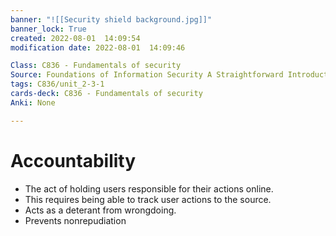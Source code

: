```yaml
---
banner: "![[Security shield background.jpg]]"
banner_lock: True
created: 2022-08-01  14:09:54
modification date: 2022-08-01  14:09:46

Class: C836 - Fundamentals of security
Source: Foundations of Information Security A Straightforward Introduction
tags: C836/unit_2-3-1
cards-deck: C836 - Fundamentals of security
Anki: None

---
```


# Accountability
- The act of holding users responsible for their actions online.
- This requires being able to track user actions to the source.
- Acts as a deterant from wrongdoing.
- Prevents nonrepudiation